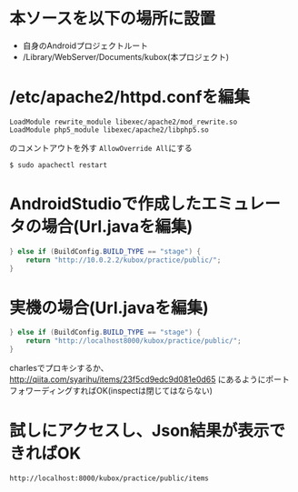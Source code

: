 # 本ソースを以下の場所に設置

- 自身のAndroidプロジェクトルート
- /Library/WebServer/Documents/kubox(本プロジェクト)

# /etc/apache2/httpd.confを編集

```
LoadModule rewrite_module libexec/apache2/mod_rewrite.so
LoadModule php5_module libexec/apache2/libphp5.so
```

のコメントアウトを外す
`AllowOverride All`にする

`$ sudo apachectl restart`

# AndroidStudioで作成したエミュレータの場合(Url.javaを編集)


```Url.java   
} else if (BuildConfig.BUILD_TYPE == "stage") {
    return "http://10.0.2.2/kubox/practice/public/";
}
```


# 実機の場合(Url.javaを編集)

```Url.java
} else if (BuildConfig.BUILD_TYPE == "stage") {
    return "http://localhost8000/kubox/practice/public/";
}
```

charlesでプロキシするか、
http://qiita.com/syarihu/items/23f5cd9edc9d081e0d65
にあるようにポートフォワーディングすればOK(inspectは閉じてはならない)

# 試しにアクセスし、Json結果が表示できればOK

`http://localhost:8000/kubox/practice/public/items`
